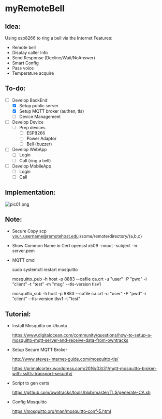 # myRemoteBell

## Idea:
Using esp8266 to ring a bell via the Internet
Features:
* Remote bell
* Display caller Info
* Send Response (Decline/Wait/NoAnswer)
* Smart Config
* Pass voice
* Temperature acquire

## To-do:
* [ ] Develop BackEnd
  * [x] Setup public server
  * [x] Setup MQTT broker (authen, tls)
  * [ ] Device Management
* [ ] Develop Device
  * [ ] Prep devices
    * [ ] ESP8266
    * [ ] Power Adaptor
    * [ ] Bell (buzzer)
* [ ] Develop WebApp
  * [ ] Login
  * [ ] Call (ring a bell)
* [ ] Develop MobileApp
	* [ ] Login
	* [ ] Call

## Implementation:
![pic01.png](pic01.png)
 

## Note:
* Secure Copy
	scp your_username@remotehost.edu:/some/remote/directory/\{a,b,c\}

* Show Common Name in Cert
	openssl x509 -noout -subject -in server.pem

* MQTT cmd
	
	sudo systemctl restart mosquitto

	mosquitto_pub -h host -p 8883 --cafile ca.crt -u "user" -P "pwd" -i "client"  -t "test" -m "msg" --tls-version tlsv1
	
	mosquitto_sub -h host -p 8883 --cafile ca.crt -u "user" -P "pwd" -i "client" --tls-version tlsv1 -t "test"
	

## Tutorial:
* Install Mosquitto on Ubuntu

	https://www.digitalocean.com/community/questions/how-to-setup-a-mosquitto-mqtt-server-and-receive-data-from-owntracks

* Setup Secure MQTT Broker

	http://www.steves-internet-guide.com/mosquitto-tls/
	
	https://primalcortex.wordpress.com/2016/03/31/mqtt-mosquitto-broker-with-ssltls-transport-security/
	
* Script to gen certs
	
	https://github.com/owntracks/tools/blob/master/TLS/generate-CA.sh

* Config Mosquitto
	
	https://mosquitto.org/man/mosquitto-conf-5.html
  
  
